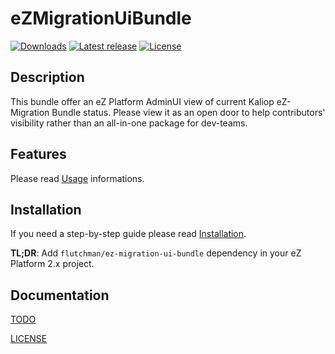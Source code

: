# eZMigrationUiBundle

[![Downloads](https://img.shields.io/packagist/dt/flutchman/ez-migration-ui-bundle.svg?style=flat-square)](https://packagist.org/packages/flutchman/ez-migration-ui-bundle)
[![Latest release](https://img.shields.io/github/release/flutchman/ez-migration-ui-bundle.svg?style=flat-square)](https://github.com/flutchman/ez-migration-ui-bundle/releases)
[![License](https://img.shields.io/packagist/l/flutchman/ez-migration-ui-bundle.svg?style=flat-square)](LICENSE)

## Description

This bundle offer an eZ Platform AdminUI view of current Kaliop eZ-Migration Bundle status.
Please view it as an open door to help contributors' visibility rather than an all-in-one package for dev-teams.

## Features 

Please read [Usage](docs/USAGE.md) informations.

## Installation

If you need a step-by-step guide please read [Installation](docs/INSTALL.md).

**TL;DR**: Add `flutchman/ez-migration-ui-bundle` dependency in your eZ Platform 2.x project.

## Documentation

[TODO](docs/TODO.md)

[LICENSE](LICENSE)
